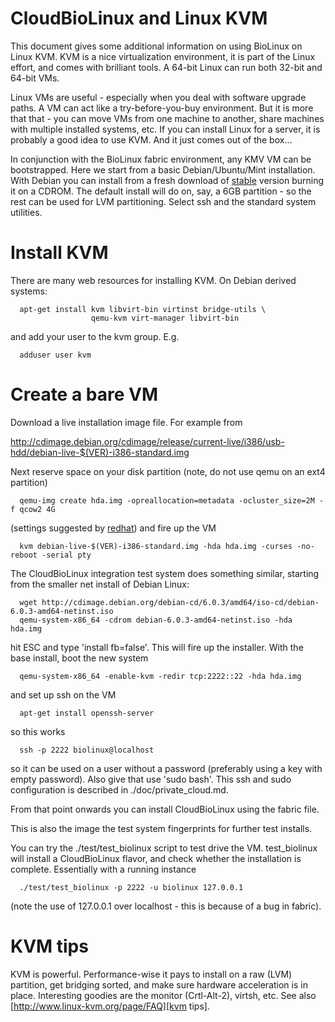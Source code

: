 # CloudBioLinux and Linux KVM

This document gives some additional information on using BioLinux on Linux KVM.
KVM is a nice virtualization environment, it is part of the Linux effort, and
comes with brilliant tools. A 64-bit Linux can run both 32-bit and 64-bit VMs.

Linux VMs are useful - especially when you deal with software upgrade paths. A VM 
can act like a try-before-you-buy environment. But it is more that that - you
can move VMs from one machine to another, share machines with multiple
installed systems, etc. If you can install Linux for a server, it is probably
a good idea to use KVM. And it just comes out of the box...

In conjunction with the BioLinux fabric environment, any KMV VM can be
bootstrapped. Here we start from a basic Debian/Ubuntu/Mint installation. With
Debian you can install from a fresh download of
[stable](http://www.debian.org/releases/stable/) version burning it on a CDROM.
The default install will do on, say, a 6GB partition - so the rest can be used
for LVM partitioning. Select ssh and the standard system utilities.

# Install KVM

There are many web resources for installing KVM. On Debian derived systems:

      apt-get install kvm libvirt-bin virtinst bridge-utils \
                      qemu-kvm virt-manager libvirt-bin

and add your user to the kvm group. E.g.

      adduser user kvm

# Create a bare VM

Download a live installation image file. For example from

  http://cdimage.debian.org/cdimage/release/current-live/i386/usb-hdd/debian-live-$(VER)-i386-standard.img

Next reserve space on your disk partition (note, do not use qemu on an ext4 partition)

      qemu-img create hda.img -opreallocation=metadata -ocluster_size=2M -f qcow2 4G

(settings suggested by [redhat][redhat]) and fire up the VM

      kvm debian-live-$(VER)-i386-standard.img -hda hda.img -curses -no-reboot -serial pty

The CloudBioLinux integration test system does something similar, starting from
the smaller net install of Debian Linux:

      wget http://cdimage.debian.org/debian-cd/6.0.3/amd64/iso-cd/debian-6.0.3-amd64-netinst.iso
      qemu-system-x86_64 -cdrom debian-6.0.3-amd64-netinst.iso -hda hda.img

hit ESC and type 'install fb=false'. This will fire up the installer. With the
base install, boot the new system

      qemu-system-x86_64 -enable-kvm -redir tcp:2222::22 -hda hda.img

and set up ssh on the VM

      apt-get install openssh-server

so this works

      ssh -p 2222 biolinux@localhost

so it can be used on a user without a password (preferably using a key with
empty password). Also give that use 'sudo bash'. This ssh and sudo
configuration is described in ./doc/private_cloud.md.

From that point onwards you can install CloudBioLinux using the fabric file.

This is also the image the test system fingerprints for further test installs.

You can try the ./test/test_biolinux script to test drive the VM. test_biolinux
will install a CloudBioLinux flavor, and check whether the installation is
complete. Essentially with a running instance

      ./test/test_biolinux -p 2222 -u biolinux 127.0.0.1

(note the use of 127.0.0.1 over localhost - this is because of a bug
in fabric).

# KVM tips

KVM is powerful. Performance-wise it pays to install on a raw (LVM) partition,
get bridging sorted, and make sure hardware acceleration is in place.
Interesting goodies are the monitor (Crtl-Alt-2), virtsh, etc. See also
[http://www.linux-kvm.org/page/FAQ][kvm tips].

[kvm tips]: http://www.linux-kvm.org/page/FAQ
[redhat]: http://docs.redhat.com/docs/en-US/Red_Hat_Enterprise_Linux/6/html/Technical_Notes/virt.html
